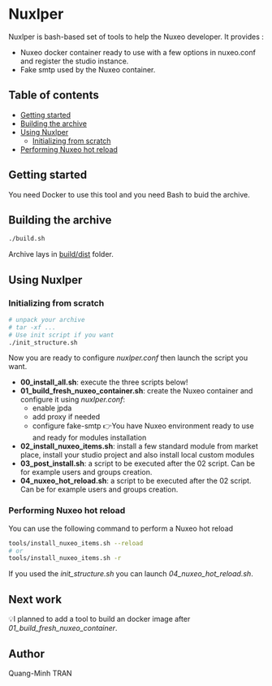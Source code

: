 # Nuxlper
Nuxlper is bash-based set of tools to help the Nuxeo
developer.
It provides :
- Nuxeo docker container ready to use with a few
options in nuxeo.conf and register the studio instance.
- Fake smtp used by the Nuxeo container.


## Table of contents
- [Getting started](#getting-started)
- [Building the archive](#building-the-archive)
- [Using Nuxlper](#using-nuxlper)
  - [Initializing from scratch](#initializing-from-scratch)
- [Performing Nuxeo hot reload](#performing-nuxeo-hot-reload)

## Getting started

You need Docker to use this tool and you need Bash to buid the archive.

## Building the archive

```bash
./build.sh
```
Archive lays in [build/dist](build/dist) folder.

## Using Nuxlper

### Initializing from scratch

```bash
# unpack your archive
# tar -xf ...
# Use init script if you want
./init_structure.sh
```

Now you are ready to configure _nuxlper.conf_ then launch the script you want.
- **00_install_all.sh**: execute the three scripts below! 
- **01_build_fresh_nuxeo_container.sh**: create the Nuxeo container and configure it using _nuxlper.conf_:
  - enable jpda
  - add proxy if needed
  - configure fake-smtp
👉You have Nuxeo environment ready to use and ready for modules installation
- **02_install_nuxeo_items.sh**: install a few standard module from market place, install your studio project and also install local custom modules
- **03_post_install.sh**: a script to be executed after the 02 script. Can be for example users and groups creation.
- **04_nuxeo_hot_reload.sh**: a script to be executed after the 02 script. Can be for example users and groups creation.

### Performing Nuxeo hot reload
You can use the following command to perform a Nuxeo hot reload
```bash
tools/install_nuxeo_items.sh --reload
# or
tools/install_nuxeo_items.sh -r
```
If you used the _init_structure.sh_ you can launch _04_nuxeo_hot_reload.sh_. 

## Next work
💡I planned to add a tool to build an docker image after _01_build_fresh_nuxeo_container_.

## Author
Quang-Minh TRAN